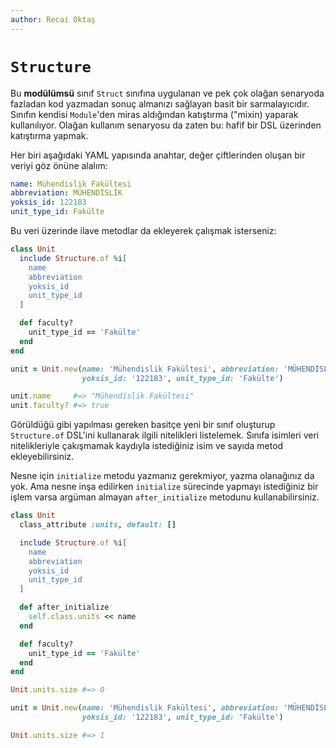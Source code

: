 ```yaml
---
author: Recai Oktaş
---
```


`Structure`
===========

Bu **modülümsü** sınıf `Struct` sınıfına uygulanan ve pek çok olağan senaryoda
fazladan kod yazmadan sonuç almanızı sağlayan basit bir sarmalayıcıdır.  Sınıfın
kendisi `Module`'den miras aldığından katıştırma ("mixin) yaparak kullanılıyor.
Olağan kullanım senaryosu da zaten bu: hafif bir DSL üzerinden katıştırma
yapmak.

Her biri aşağıdaki YAML yapısında anahtar, değer çiftlerinden oluşan bir veriyi
göz önüne alalım:

```yaml
name: Mühendislik Fakültesi
abbreviation: MÜHENDİSLİK
yoksis_id: 122183
unit_type_id: Fakülte
```

Bu veri üzerinde ilave metodlar da ekleyerek çalışmak isterseniz:

```ruby
class Unit
  include Structure.of %i[
    name
    abbreviation
    yoksis_id
    unit_type_id
  ]

  def faculty?
    unit_type_id == 'Fakülte'
  end
end

unit = Unit.new(name: 'Mühendislik Fakültesi', abbreviation: 'MÜHENDİSLİK',
                yoksis_id: '122183', unit_type_id: 'Fakülte')

unit.name     #=> "Mühendislik Fakültesi"
unit.faculty? #=> true

```

Görüldüğü gibi yapılması gereken basitçe yeni bir sınıf oluşturup
`Structure.of` DSL'ini kullanarak ilgili nitelikleri listelemek.  Sınıfa
isimleri veri nitelikleriyle çakışmamak kaydıyla istediğiniz isim ve sayıda
metod ekleyebilirsiniz.

Nesne için `initialize` metodu yazmanız gerekmiyor, yazma olanağınız da yok.
Ama nesne inşa edilirken `initialize` sürecinde yapmayı istediğiniz bir işlem
varsa argüman almayan `after_initialize` metodunu kullanabilirsiniz.


```ruby
class Unit
  class_attribute :units, default: []

  include Structure.of %i[
    name
    abbreviation
    yoksis_id
    unit_type_id
  ]

  def after_initialize
    self.class.units << name
  end

  def faculty?
    unit_type_id == 'Fakülte'
  end
end

Unit.units.size #=> 0

unit = Unit.new(name: 'Mühendislik Fakültesi', abbreviation: 'MÜHENDİSLİK',
                yoksis_id: '122183', unit_type_id: 'Fakülte')

Unit.units.size #=> 1

```

